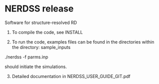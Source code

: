 # NERDSS release
Software for structure-resolved RD

1. To compile the code, see INSTALL

2. To run the code, examples files can be found in the directories within the directory: 
sample_inputs

./nerdss -f parms.inp

should initiate the simulations. 

3. Detailed documentation in NERDSS_USER_GUIDE_GIT.pdf
